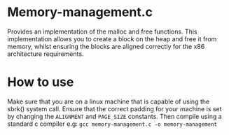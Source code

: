 # Memory-management.c
Provides an implementation of the malloc and free functions. This implementation allows you to create a block on the heap and free it from memory, whilst ensuring the blocks are aligned correctly for the x86 architecture requirements.

# How to use
Make sure that you are on a linux machine that is capable of using the sbrk() system call. Ensure that the correct padding for your machine is set by changing the `ALIGNMENT` and `PAGE_SIZE` constants. Then compile using a standard c compiler e.g:
`gcc memory-management.c -o memory-management`
